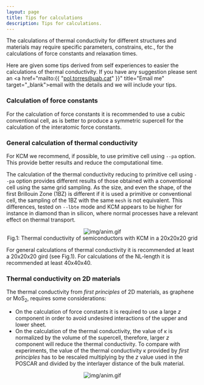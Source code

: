 ```yaml
---
layout: page
title: Tips for calculations
description: Tips for calculations.
---
```


The calculations of thermal conductivity for different structures and materials
may require specific parameters, constrains, etc., for the calculations of force constants and 
relaxation times.

Here are given some tips derived from self experiences to easier 
the calculations of thermal conductivity. If you have any suggestion please sent an <a href="mailto:{{ "pol.torres@uab.cat" }}" title="Email me" target="_blank">email</a>
with the details and we will include your tips. 

### Calculation of force constants

For the calculation of force constants it is recommended to use a cubic conventional cell, 
as is better to produce a symmetric supercell for the calculation of the interatomic force constants.

### General calculation of thermal conductivity

For KCM we recommend, if possible, to use primitive cell using `--pa` option. This provide better results and reduce the computational time.

The calculation of the thermal conductivity reducing to primitive cell using `--pa` option provides different
results of those obtained with a conventional cell using the same grid sampling. As the size, and even the shape, of the first Brillouin Zone (1BZ)
is different if it is used a primitive or conventional cell, the sampling of the 1BZ with the same `mesh` is not equivalent. This differences, tested on
`--lbte` mode and KCM appears to be higher for instance in diamond than in silicon, where normal processes have a relevant
effect on thermal transport.

<center><img class="ipsImage" src="https://physta.github.io/img/conductivity.png" alt="img/anim.gif"></center>
<center>Fig.1: Thermal conductivity of semiconductors with KCM in a 20x20x20 grid</center>

For general calculations of thermal conductivity it is recommended at least a 20x20x20 gird (see Fig.1).
For calculations of the NL-length it is recommended at least 40x40x40.

### Thermal conductivity on 2D materials

The thermal conductivity from <i> first principles </i> of 2D materials, as graphene or MoS<sub>2</sub>, requires some
considerations:
- On the calculation of force constants it is required to use a large _z_ component in order
to avoid undesired interactions of the upper and lower sheet.  
- On the calculation of the thermal conductivity, the value of &kappa; is normalized by the volume of the
supercell, therefore, larger _z_ component will reduce the thermal conductivity. To compare with experiments,
the value of the thermal conductivity &kappa; provided by <i> first principles </i> has to be rescaled 
multiplying by the _z_ value used in the POSCAR and divided by the interlayer distance of the bulk material.

<center><img class="ipsImage" src="https://physta.github.io/img/graphene.png" alt="img/anim.gif"></center>


